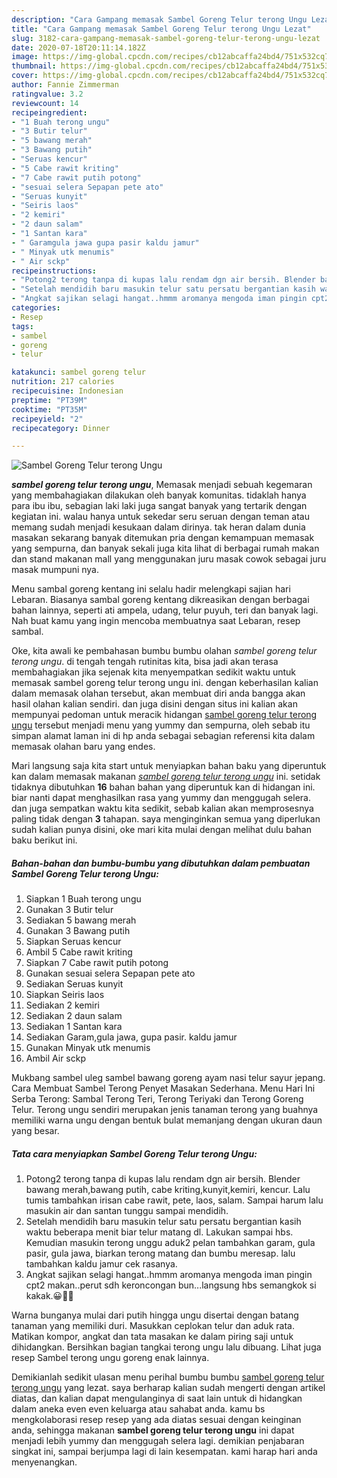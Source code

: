 ```yaml
---
description: "Cara Gampang memasak Sambel Goreng Telur terong Ungu Lezat"
title: "Cara Gampang memasak Sambel Goreng Telur terong Ungu Lezat"
slug: 3182-cara-gampang-memasak-sambel-goreng-telur-terong-ungu-lezat
date: 2020-07-18T20:11:14.182Z
image: https://img-global.cpcdn.com/recipes/cb12abcaffa24bd4/751x532cq70/sambel-goreng-telur-terong-ungu-foto-resep-utama.jpg
thumbnail: https://img-global.cpcdn.com/recipes/cb12abcaffa24bd4/751x532cq70/sambel-goreng-telur-terong-ungu-foto-resep-utama.jpg
cover: https://img-global.cpcdn.com/recipes/cb12abcaffa24bd4/751x532cq70/sambel-goreng-telur-terong-ungu-foto-resep-utama.jpg
author: Fannie Zimmerman
ratingvalue: 3.2
reviewcount: 14
recipeingredient:
- "1 Buah terong ungu"
- "3 Butir telur"
- "5 bawang merah"
- "3 Bawang putih"
- "Seruas kencur"
- "5 Cabe rawit kriting"
- "7 Cabe rawit putih potong"
- "sesuai selera Sepapan pete ato"
- "Seruas kunyit"
- "Seiris laos"
- "2 kemiri"
- "2 daun salam"
- "1 Santan kara"
- " Garamgula jawa gupa pasir kaldu jamur"
- " Minyak utk menumis"
- " Air sckp"
recipeinstructions:
- "Potong2 terong tanpa di kupas lalu rendam dgn air bersih. Blender bawang merah,bawang putih, cabe kriting,kunyit,kemiri, kencur. Lalu tumis tambahkan irisan cabe rawit, pete, laos, salam. Sampai harum lalu masukin air dan santan tunggu sampai mendidih."
- "Setelah mendidih baru masukin telur satu persatu bergantian kasih waktu beberapa menit biar telur matang dl. Lakukan sampai hbs. Kemudian masukin terong unggu aduk2 pelan tambahkan garam, gula pasir, gula jawa, biarkan terong matang dan bumbu meresap. lalu tambahkan kaldu jamur cek rasanya."
- "Angkat sajikan selagi hangat..hmmm aromanya mengoda iman pingin cpt2 makan..perut sdh keroncongan bun...langsung hbs semangkok si kakak.😀🙏🙏"
categories:
- Resep
tags:
- sambel
- goreng
- telur

katakunci: sambel goreng telur 
nutrition: 217 calories
recipecuisine: Indonesian
preptime: "PT39M"
cooktime: "PT35M"
recipeyield: "2"
recipecategory: Dinner

---
```



![Sambel Goreng Telur terong Ungu](https://img-global.cpcdn.com/recipes/cb12abcaffa24bd4/751x532cq70/sambel-goreng-telur-terong-ungu-foto-resep-utama.jpg)

<b><i>sambel goreng telur terong ungu</i></b>, Memasak menjadi sebuah kegemaran yang membahagiakan dilakukan oleh banyak komunitas. tidaklah hanya para ibu ibu, sebagian laki laki juga sangat banyak yang tertarik dengan kegiatan ini. walau hanya untuk sekedar seru seruan dengan teman atau memang sudah menjadi kesukaan dalam dirinya. tak heran dalam dunia masakan sekarang banyak ditemukan pria dengan kemampuan memasak yang sempurna, dan banyak sekali juga kita lihat di berbagai rumah makan dan stand makanan mall yang menggunakan juru masak cowok sebagai juru masak mumpuni nya.

Menu sambal goreng kentang ini selalu hadir melengkapi sajian hari Lebaran. Biasanya sambal goreng kentang dikreasikan dengan berbagai bahan lainnya, seperti ati ampela, udang, telur puyuh, teri dan banyak lagi. Nah buat kamu yang ingin mencoba membuatnya saat Lebaran, resep sambal.

Oke, kita awali ke pembahasan bumbu bumbu olahan <i>sambel goreng telur terong ungu</i>. di tengah tengah rutinitas kita, bisa jadi akan terasa membahagiakan jika sejenak kita menyempatkan sedikit waktu untuk memasak sambel goreng telur terong ungu ini. dengan keberhasilan kalian dalam memasak olahan tersebut, akan membuat diri anda bangga akan hasil olahan kalian sendiri. dan juga disini dengan situs ini kalian akan mempunyai pedoman untuk meracik hidangan <u>sambel goreng telur terong ungu</u> tersebut menjadi menu yang yummy dan sempurna, oleh sebab itu simpan alamat laman ini di hp anda sebagai sebagian referensi kita dalam memasak olahan baru yang endes.


Mari langsung saja kita start untuk menyiapkan bahan baku yang diperuntuk kan dalam memasak makanan <u><i>sambel goreng telur terong ungu</i></u> ini. setidak tidaknya dibutuhkan <b>16</b> bahan bahan yang diperuntuk kan di hidangan ini. biar nanti dapat menghasilkan rasa yang yummy dan menggugah selera. dan juga sempatkan waktu kita sedikit, sebab kalian akan memprosesnya paling tidak dengan <b>3</b> tahapan. saya menginginkan semua yang diperlukan sudah kalian punya disini, oke mari kita mulai dengan melihat dulu bahan baku berikut ini.

<!--inarticleads1-->

##### Bahan-bahan dan bumbu-bumbu yang dibutuhkan dalam pembuatan Sambel Goreng Telur terong Ungu:

1. Siapkan 1 Buah terong ungu
1. Gunakan 3 Butir telur
1. Sediakan 5 bawang merah
1. Gunakan 3 Bawang putih
1. Siapkan Seruas kencur
1. Ambil 5 Cabe rawit kriting
1. Siapkan 7 Cabe rawit putih potong
1. Gunakan sesuai selera Sepapan pete ato
1. Sediakan Seruas kunyit
1. Siapkan Seiris laos
1. Sediakan 2 kemiri
1. Sediakan 2 daun salam
1. Sediakan 1 Santan kara
1. Sediakan  Garam,gula jawa, gupa pasir. kaldu jamur
1. Gunakan  Minyak utk menumis
1. Ambil  Air sckp


Mukbang sambel uleg sambel bawang goreng ayam nasi telur sayur jepang. Cara Membuat Sambel Terong Penyet Masakan Sederhana. Menu Hari Ini Serba Terong: Sambal Terong Teri, Terong Teriyaki dan Terong Goreng Telur. Terong ungu sendiri merupakan jenis tanaman terong yang buahnya memiliki warna ungu dengan bentuk bulat memanjang dengan ukuran daun yang besar. 

<!--inarticleads2-->

##### Tata cara menyiapkan Sambel Goreng Telur terong Ungu:

1. Potong2 terong tanpa di kupas lalu rendam dgn air bersih. Blender bawang merah,bawang putih, cabe kriting,kunyit,kemiri, kencur. Lalu tumis tambahkan irisan cabe rawit, pete, laos, salam. Sampai harum lalu masukin air dan santan tunggu sampai mendidih.
1. Setelah mendidih baru masukin telur satu persatu bergantian kasih waktu beberapa menit biar telur matang dl. Lakukan sampai hbs. Kemudian masukin terong unggu aduk2 pelan tambahkan garam, gula pasir, gula jawa, biarkan terong matang dan bumbu meresap. lalu tambahkan kaldu jamur cek rasanya.
1. Angkat sajikan selagi hangat..hmmm aromanya mengoda iman pingin cpt2 makan..perut sdh keroncongan bun...langsung hbs semangkok si kakak.😀🙏🙏


Warna bunganya mulai dari putih hingga ungu disertai dengan batang tanaman yang memiliki duri. Masukkan ceplokan telur dan aduk rata. Matikan kompor, angkat dan tata masakan ke dalam piring saji untuk dihidangkan. Bersihkan bagian tangkai terong ungu lalu dibuang. Lihat juga resep Sambel terong ungu goreng enak lainnya. 

Demikianlah sedikit ulasan menu perihal bumbu bumbu <u>sambel goreng telur terong ungu</u> yang lezat. saya berharap kalian sudah mengerti dengan artikel diatas, dan kalian dapat mengulanginya di saat lain untuk di hidangkan dalam aneka even even keluarga atau sahabat anda. kamu bs mengkolaborasi resep resep yang ada diatas sesuai dengan keinginan anda, sehingga makanan <b>sambel goreng telur terong ungu</b> ini dapat menjadi lebih yummy dan menggugah selera lagi. demikian penjabaran singkat ini, sampai berjumpa lagi di lain kesempatan. kami harap hari anda menyenangkan.
